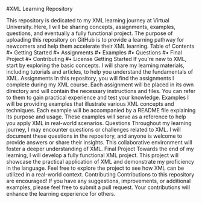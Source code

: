 #XML Learning Repository


This repository is dedicated to my XML learning journey at Virtual University. Here, I will be sharing concepts, assignments, examples, questions, and eventually a fully functional project. The purpose of uploading this repository on GitHub is to provide a learning pathway for newcomers and help them accelerate their XML learning.
Table of Contents
#•	Getting Started
#•	Assignments
#•	Examples
#•	Questions
#•	Final Project
#•	Contributing
#•	License
Getting Started
If you're new to XML, start by exploring the basic concepts. I will share my learning materials, including tutorials and articles, to help you understand the fundamentals of XML.
Assignments
In this repository, you will find the assignments I complete during my XML course. Each assignment will be placed in its own directory and will contain the necessary instructions and files. You can refer to them to gain practical experience and test your knowledge.
Examples
I will be providing examples that illustrate various XML concepts and techniques. Each example will be accompanied by a README file explaining its purpose and usage. These examples will serve as a reference to help you apply XML in real-world scenarios.
Questions
Throughout my learning journey, I may encounter questions or challenges related to XML. I will document these questions in the repository, and anyone is welcome to provide answers or share their insights. This collaborative environment will foster a deeper understanding of XML.
Final Project
Towards the end of my learning, I will develop a fully functional XML project. This project will showcase the practical application of XML and demonstrate my proficiency in the language. Feel free to explore the project to see how XML can be utilized in a real-world context.
Contributing
Contributions to this repository are encouraged! If you have any suggestions, improvements, or additional examples, please feel free to submit a pull request. Your contributions will enhance the learning experience for others.

